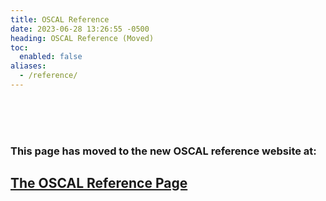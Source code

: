 ```yaml
---
title: OSCAL Reference
date: 2023-06-28 13:26:55 -0500
heading: OSCAL Reference (Moved)
toc:
  enabled: false
aliases:
  - /reference/
---
```


<br/><br/><br/>

### This page has moved to the new OSCAL reference website at: 

## [The OSCAL Reference Page](https://pages.nist.gov/OSCAL-Reference/)

<br/><br/><br/>
